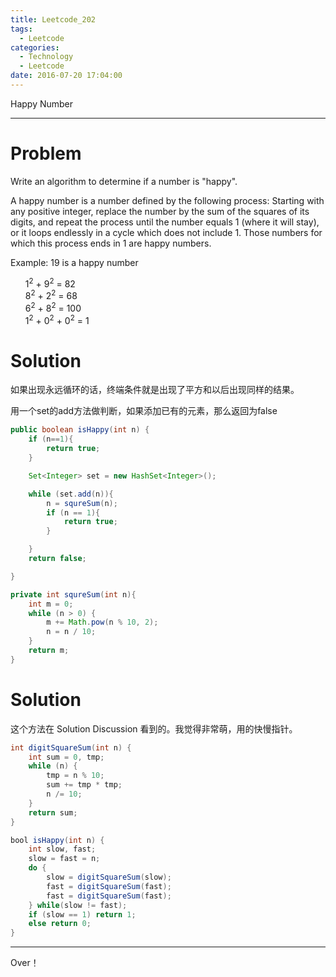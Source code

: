 ```yaml
---
title: Leetcode_202
tags:
  - Leetcode
categories:
  - Technology
  - Leetcode
date: 2016-07-20 17:04:00
---
```

Happy Number

<!-- more -->

***

# Problem
Write an algorithm to determine if a number is "happy".

A happy number is a number defined by the following process: Starting with any positive integer, replace the number by the sum of the squares of its digits, and repeat the process until the number equals 1 (where it will stay), or it loops endlessly in a cycle which does not include 1. Those numbers for which this process ends in 1 are happy numbers.

Example: 19 is a happy number

<ul style="list-style: none;">
<li>1<sup>2</sup> + 9<sup>2</sup> = 82</li>
<li>8<sup>2</sup> + 2<sup>2</sup> = 68</li>
<li>6<sup>2</sup> + 8<sup>2</sup> = 100</li>
<li>1<sup>2</sup> + 0<sup>2</sup> + 0<sup>2</sup> = 1</li>
</ul>


# Solution
如果出现永远循环的话，终端条件就是出现了平方和以后出现同样的结果。

用一个set的add方法做判断，如果添加已有的元素，那么返回为false

``` java
public boolean isHappy(int n) {
    if (n==1){
        return true;
    }

    Set<Integer> set = new HashSet<Integer>();

    while (set.add(n)){
        n = squreSum(n);
        if (n == 1){
            return true;
        }

    }
    return false;

}

private int squreSum(int n){
    int m = 0;
    while (n > 0) {
        m += Math.pow(n % 10, 2);
        n = n / 10;
    }
    return m;
}

```

# Solution

这个方法在 Solution Discussion 看到的。我觉得非常萌，用的快慢指针。

``` java
int digitSquareSum(int n) {
    int sum = 0, tmp;
    while (n) {
        tmp = n % 10;
        sum += tmp * tmp;
        n /= 10;
    }
    return sum;
}

bool isHappy(int n) {
    int slow, fast;
    slow = fast = n;
    do {
        slow = digitSquareSum(slow);
        fast = digitSquareSum(fast);
        fast = digitSquareSum(fast);
    } while(slow != fast);
    if (slow == 1) return 1;
    else return 0;
}
```


*** 

Over！










































